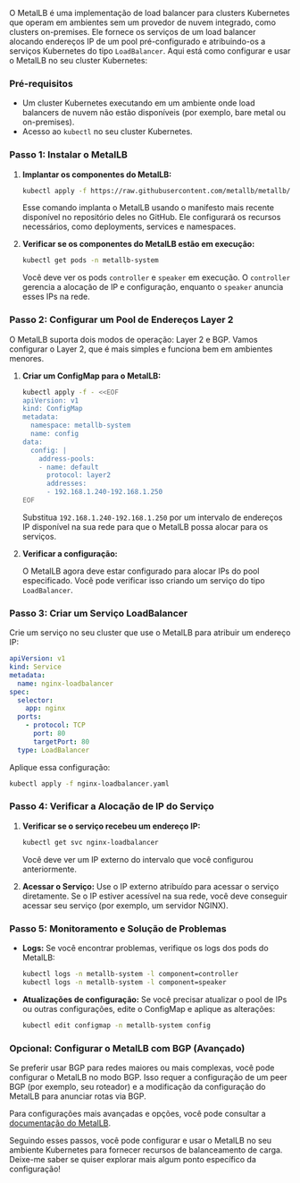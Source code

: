 O MetalLB é uma implementação de load balancer para clusters Kubernetes que operam em ambientes sem um provedor de nuvem integrado, como clusters on-premises. Ele fornece os serviços de um load balancer alocando endereços IP de um pool pré-configurado e atribuindo-os a serviços Kubernetes do tipo `LoadBalancer`. Aqui está como configurar e usar o MetalLB no seu cluster Kubernetes:

### Pré-requisitos
- Um cluster Kubernetes executando em um ambiente onde load balancers de nuvem não estão disponíveis (por exemplo, bare metal ou on-premises).
- Acesso ao `kubectl` no seu cluster Kubernetes.

### Passo 1: Instalar o MetalLB

1. **Implantar os componentes do MetalLB:**
   ```bash
   kubectl apply -f https://raw.githubusercontent.com/metallb/metallb/v0.13.10/config/manifests/metallb-native.yaml
   ```

   Esse comando implanta o MetalLB usando o manifesto mais recente disponível no repositório deles no GitHub. Ele configurará os recursos necessários, como deployments, services e namespaces.

2. **Verificar se os componentes do MetalLB estão em execução:**
   ```bash
   kubectl get pods -n metallb-system
   ```

   Você deve ver os pods `controller` e `speaker` em execução. O `controller` gerencia a alocação de IP e configuração, enquanto o `speaker` anuncia esses IPs na rede.

### Passo 2: Configurar um Pool de Endereços Layer 2

O MetalLB suporta dois modos de operação: Layer 2 e BGP. Vamos configurar o Layer 2, que é mais simples e funciona bem em ambientes menores.

1. **Criar um ConfigMap para o MetalLB:**

   ```bash
   kubectl apply -f - <<EOF
   apiVersion: v1
   kind: ConfigMap
   metadata:
     namespace: metallb-system
     name: config
   data:
     config: |
       address-pools:
       - name: default
         protocol: layer2
         addresses:
         - 192.168.1.240-192.168.1.250
   EOF
   ```

   Substitua `192.168.1.240-192.168.1.250` por um intervalo de endereços IP disponível na sua rede para que o MetalLB possa alocar para os serviços.

2. **Verificar a configuração:**

   O MetalLB agora deve estar configurado para alocar IPs do pool especificado. Você pode verificar isso criando um serviço do tipo `LoadBalancer`.

### Passo 3: Criar um Serviço LoadBalancer

Crie um serviço no seu cluster que use o MetalLB para atribuir um endereço IP:

```yaml
apiVersion: v1
kind: Service
metadata:
  name: nginx-loadbalancer
spec:
  selector:
    app: nginx
  ports:
    - protocol: TCP
      port: 80
      targetPort: 80
  type: LoadBalancer
```

Aplique essa configuração:

```bash
kubectl apply -f nginx-loadbalancer.yaml
```

### Passo 4: Verificar a Alocação de IP do Serviço

1. **Verificar se o serviço recebeu um endereço IP:**
   ```bash
   kubectl get svc nginx-loadbalancer
   ```

   Você deve ver um IP externo do intervalo que você configurou anteriormente.

2. **Acessar o Serviço:**
   Use o IP externo atribuído para acessar o serviço diretamente. Se o IP estiver acessível na sua rede, você deve conseguir acessar seu serviço (por exemplo, um servidor NGINX).

### Passo 5: Monitoramento e Solução de Problemas

- **Logs:** Se você encontrar problemas, verifique os logs dos pods do MetalLB:
  ```bash
  kubectl logs -n metallb-system -l component=controller
  kubectl logs -n metallb-system -l component=speaker
  ```
- **Atualizações de configuração:** Se você precisar atualizar o pool de IPs ou outras configurações, edite o ConfigMap e aplique as alterações:
  ```bash
  kubectl edit configmap -n metallb-system config
  ```

### Opcional: Configurar o MetalLB com BGP (Avançado)

Se preferir usar BGP para redes maiores ou mais complexas, você pode configurar o MetalLB no modo BGP. Isso requer a configuração de um peer BGP (por exemplo, seu roteador) e a modificação da configuração do MetalLB para anunciar rotas via BGP.

Para configurações mais avançadas e opções, você pode consultar a [documentação do MetalLB](https://metallb.universe.tf/configuration/).

Seguindo esses passos, você pode configurar e usar o MetalLB no seu ambiente Kubernetes para fornecer recursos de balanceamento de carga. Deixe-me saber se quiser explorar mais algum ponto específico da configuração!